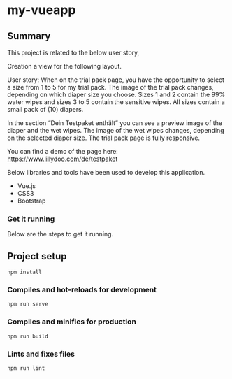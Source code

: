 # my-vueapp

## Summary

This project is related to the below user story,

Creation a view for the following layout.

User story:
When on the trial pack page, you have the opportunity to select a size from 1 to 5 for my trial pack.
The image of the trial pack changes, depending on which diaper size you choose.
Sizes 1 and 2 contain the 99% water wipes and sizes 3 to 5 contain the sensitive wipes. All sizes contain a small pack of (10) diapers.

In the section “Dein Testpaket enthält” you can see a preview image of the diaper and the wet wipes. The image of the wet wipes changes, depending on the selected diaper size.
The trial pack page is fully responsive.

You can find a demo of the page here: https://www.lillydoo.com/de/testpaket

Below libraries and tools have been used to develop this application.

- Vue.js
- CSS3
- Bootstrap

### Get it running
Below are the steps to get it running.

## Project setup
```
npm install
```

### Compiles and hot-reloads for development
```
npm run serve
```

### Compiles and minifies for production
```
npm run build
```

### Lints and fixes files
```
npm run lint
```
